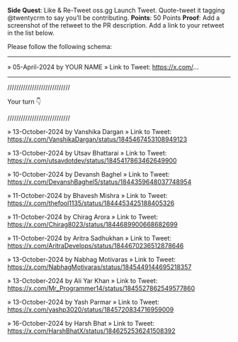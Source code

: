 **Side Quest**: Like & Re-Tweet oss.gg Launch Tweet. Quote-tweet it tagging @twentycrm to say you’ll be contributing.
**Points**: 50 Points
**Proof**: Add a screenshot of the retweet to the PR description. Add a link to your retweet in the list below.

Please follow the following schema:

---

» 05-April-2024 by YOUR NAME
» Link to Tweet: https://x.com/...

---

////////////////////////////

Your turn 👇

////////////////////////////

» 13-October-2024 by Vanshika Dargan
» Link to Tweet: https://x.com/VanshikaDargan/status/1845467453108949123

» 13-October-2024 by Utsav Bhattarai
» Link to Tweet: https://x.com/utsavdotdev/status/1845417863462649900

» 10-October-2024 by Devansh Baghel
» Link to Tweet: https://x.com/DevanshBaghel5/status/1844359648037748954

» 11-October-2024 by Bhavesh Mishra
» Link to Tweet: https://x.com/thefool1135/status/1844453425188405326

» 11-October-2024 by Chirag Arora
» Link to Tweet: https://x.com/Chirag8023/status/1844689900668682699

» 11-October-2024 by Aritra Sadhukhan
» Link to Tweet: https://x.com/AritraDevelops/status/1844670236512878646

» 13-October-2024 by Nabhag Motivaras
» Link to Tweet: https://x.com/NabhagMotivaras/status/1845449144695218357

» 13-October-2024 by Ali Yar Khan
» Link to Tweet: https://x.com/Mr_Programmer14/status/1845527862549577860

» 13-October-2024 by Yash Parmar
» Link to Tweet: https://x.com/yashp3020/status/1845720834716959009

» 16-October-2024 by Harsh Bhat
» Link to Tweet: https://x.com/HarshBhatX/status/1846252536241508392
